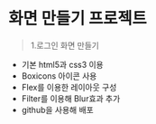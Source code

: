 # 화면 만들기 프로젝트

> 1.로그인 화면 만들기

- 기본 html5과 css3 이용
- Boxicons 아이콘 사용
- Flex를 이용한 레이아웃 구성
- Filter를 이용해 Blur효과 추가
- github을 사용해 배포
